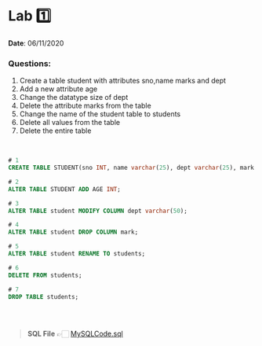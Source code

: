 # Lab 1️⃣
<b> Date</b>: 06/11/2020

### Questions:
1. Create a table student with attributes sno,name marks and dept
2. Add a new attribute age
3. Change the datatype size of dept
4. Delete the attribute marks from the table
5. Change the name of the student table to students
6. Delete all values from the table
7. Delete the entire table

<br>

```sql
# 1
CREATE TABLE STUDENT(sno INT, name varchar(25), dept varchar(25), mark varchar(25));

# 2
ALTER TABLE STUDENT ADD AGE INT;

# 3
ALTER TABLE student MODIFY COLUMN dept varchar(50);

# 4
ALTER TABLE student DROP COLUMN mark;

# 5
ALTER TABLE student RENAME TO students;

# 6
DELETE FROM students;

# 7
DROP TABLE students;
```
<br>

```bash
```

><b>SQL File</b> 👉🏻  [MySQLCode.sql](mySQLCode.sql)
